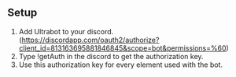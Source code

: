 ## Setup
1. Add Ultrabot to your discord. (https://discordapp.com/oauth2/authorize?client_id=813163695881846845&scope=bot&permissions=%60)
2. Type !getAuth in the discord to get the authorization key.
3. Use this authorization key for every element used with the bot.
